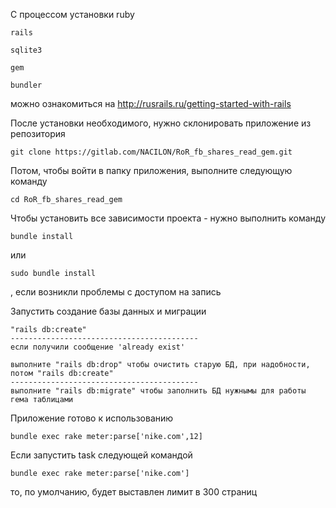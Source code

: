 С процессом установки 
	ruby
	
	rails
	
	sqlite3
	
	gem
	
	bundler
	
можно ознакомиться на http://rusrails.ru/getting-started-with-rails

После установки необходимого, нужно склонировать приложение из репозитория

	git clone https://gitlab.com/NACILON/RoR_fb_shares_read_gem.git

Потом, чтобы войти в папку приложения, выполните следующую команду

	cd RoR_fb_shares_read_gem
	
Чтобы установить все зависимости проекта - нужно выполнить команду 
	
	bundle install

или 
	
	sudo bundle install

, если возникли проблемы с доступом на запись


Запустить создание базы данных и миграции

	"rails db:create"
	------------------------------------------
	если получили сообщение 'already exist'
	
	выполните "rails db:drop" чтобы очистить старую БД, при надобности, потом "rails db:create"
	------------------------------------------
	выполните "rails db:migrate" чтобы заполнить БД нужнымы для работы гема таблицами

Приложение готово к использованию

	bundle exec rake meter:parse['nike.com',12]
	
Если запустить task следующей командой

	bundle exec rake meter:parse['nike.com']
	
то, по умолчанию, будет выставлен лимит в 300 страниц